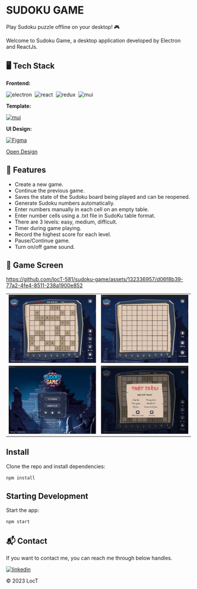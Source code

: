 # SUDOKU GAME

Play Sudoku puzzle offline on your desktop! 🎮

Welcome to Sudoku Game, a desktop application developed by Electron and ReactJs.

## 🖥️ Tech Stack

**Frontend:**

![electron](https://img.shields.io/badge/Electron-2D3546?style=for-the-badge&logo=electron&logoColor=B9DEE6)&nbsp;
![react](https://img.shields.io/badge/React-20232A?style=for-the-badge&logo=react&logoColor=61DAFB)&nbsp;
![redux](https://img.shields.io/badge/Redux--Toolkit-593D88?style=for-the-badge&logo=redux&logoColor=white)&nbsp;
![mui](https://img.shields.io/badge/Material--UI-0081CB?style=for-the-badge&logo=mui&logoColor=white)&nbsp;

**Template:**

[![mui](https://img.shields.io/badge/Electron--React--Boilerplate-dd5789?style=for-the-badge)](https://github.com/electron-react-boilerplate/electron-react-boilerplate)

**UI Design:**

[![Figma](https://img.shields.io/badge/Figma-232323?style=for-the-badge&logo=figma)](https://www.figma.com/file/ZDgSiACwATcaH5BQl1Jq4M/Sudoku-Game?type=design&mode=design&t=VlKN4Wjy4fPhS1zt-1)

<a href="https://www.figma.com/file/ZDgSiACwATcaH5BQl1Jq4M/Sudoku-Game?type=design&mode=design&t=VlKN4Wjy4fPhS1zt-1">Open Design</a>

## 🤖 Features

- Create a new game.
- Continue the previous game.
- Saves the state of the Sudoku board being played and can be reopened.
- Generate Sudoku numbers automatically.
- Enter numbers manually in each cell on an empty table.
- Enter number cells using a .txt file in SudoKu table format.
- There are 3 levels: easy, medium, difficult.
- Timer during game playing.
- Record the highest score for each level.
- Pause/Continue game.
- Turn on/off game sound.

## 📸 Game Screen


https://github.com/locT-581/sudoku-game/assets/132336957/d06f8b39-77a2-4fe4-8511-238a1900e852

<table>
  <tr>
    <td><img src=".github/ScreenShot/main-game.jpeg" alt="mockup" /></td>
    <td><img src=".github/ScreenShot/input-game.jpeg" alt="mockups" /></td>
  </tr>
  <tr>
    <td><img src=".github/ScreenShot/newgame-option.jpeg" alt="mockup" /></td>
    <td><img src=".github/ScreenShot/lose-game.jpeg" alt="mockups" /></td>
  </tr>
</table>

## Install

Clone the repo and install dependencies:

```bash
npm install
```

## Starting Development

Start the app:

```bash
npm start
```

<h2>📬 Contact</h2>

If you want to contact me, you can reach me through below handles.

[![linkedin](https://img.shields.io/badge/LinkedIn-0077B5?style=for-the-badge&logo=linkedin&logoColor=white)](https://www.linkedin.com/in/tr%E1%BA%A7n-nguy%E1%BB%85n-h%E1%BB%AFu-l%E1%BB%99c-b11a15274?lipi=urn%3Ali%3Apage%3Ad_flagship3_profile_view_base_contact_details%3B5WbL0BKYSH%2Bc335V0ESiPQ%3D%3D)

© 2023 LocT
